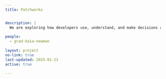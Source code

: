 ```yaml
---
title: Patchworks


description: |
  We are exploring how developers use, understand, and make decisions about patches during debugging tasks to help developers fix bugs, fast. Though tools that automatically fix programs are becoming more effective, they are unable to fix many types of bugs and have the potential to create patches which may look correct, but aren’t. As a result, humans are essential to the debugging task and they must review and edit patches created by tools before applying them. Successful strategies people use when debugging with patches remain less studied, and decisions about patch correctness can be difficult. With an understanding of developers’ strategies when using machine-made patches, we will be able to more effectively build usable  repair tools and intervene when debugging goes wrong.
  
people:
  - grad-kaia-newman
  
layout: project
no-link: true
last-updated: 2025-01-21
active: true

---
```

